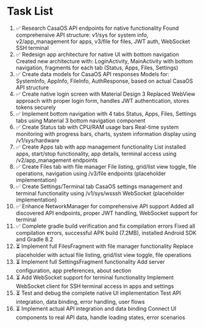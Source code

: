 # Task List

1. ✅ Research CasaOS API endpoints for native functionality
Found comprehensive API structure: v1/sys for system info, v2/app_management for apps, v3/file for files, JWT auth, WebSocket SSH terminal
2. ✅ Redesign app architecture for native UI with bottom navigation
Created new architecture with: LoginActivity, MainActivity with bottom navigation, fragments for each tab (Status, Apps, Files, Settings)
3. ✅ Create data models for CasaOS API responses
Models for: SystemInfo, AppInfo, FileInfo, AuthResponse, based on actual CasaOS API structure
4. ✅ Create native login screen with Material Design 3
Replaced WebView approach with proper login form, handles JWT authentication, stores tokens securely
5. ✅ Implement bottom navigation with 4 tabs
Status, Apps, Files, Settings tabs using Material 3 bottom navigation component
6. ✅ Create Status tab with CPU/RAM usage bars
Real-time system monitoring with progress bars, charts, system information display using /v1/sys/hardware
7. ✅ Create Apps tab with app management functionality
List installed apps, start/stop functionality, app details, terminal access using /v2/app_management endpoints
8. ✅ Create Files tab with file manager
File listing, grid/list view toggle, file operations, navigation using /v3/file endpoints (placeholder implementation)
9. ✅ Create Settings/Terminal tab
CasaOS settings management and terminal functionality using /v1/sys/wsssh WebSocket (placeholder implementation)
10. ✅ Enhance NetworkManager for comprehensive API support
Added all discovered API endpoints, proper JWT handling, WebSocket support for terminal
11. ✅ Complete gradle build verification and fix compilation errors
Fixed all compilation errors, successful APK build (7.2MB), installed Android SDK and Gradle 8.2
12. ⏳ Implement full FilesFragment with file manager functionality
Replace placeholder with actual file listing, grid/list view toggle, file operations
13. ⏳ Implement full SettingsFragment functionality
Add server configuration, app preferences, about section
14. ⏳ Add WebSocket support for terminal functionality
Implement WebSocket client for SSH terminal access in apps and settings
15. ⏳ Test and debug the complete native UI implementation
Test API integration, data binding, error handling, user flows
16. ⏳ Implement actual API integration and data binding
Connect UI components to real API data, handle loading states, error scenarios

